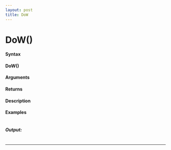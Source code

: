 ```yaml
---
layout: post
title: DoW
---
```


# DoW()


#### Syntax

#### DoW()

#### Arguments

#### Returns

#### Description

#### Examples

```

```

##### Output:

```

```

---